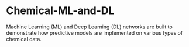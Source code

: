 # Chemical-ML-and-DL
Machine Learning (ML) and Deep Learning (DL) networks are built to demonstrate how predictive models are implemented on various types of chemical data. 
